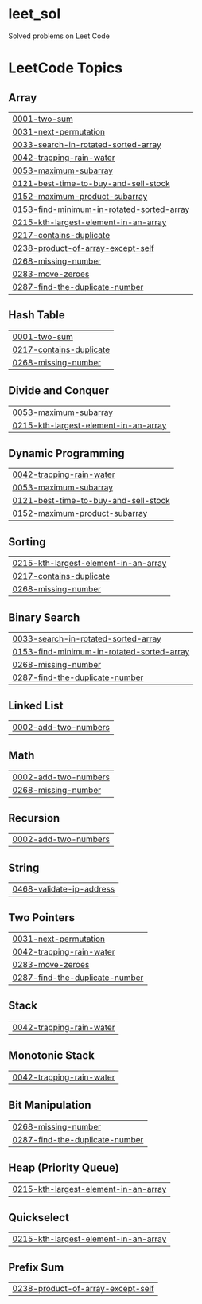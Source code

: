 # leet_sol

Solved problems on Leet Code

<!---LeetCode Topics Start-->
# LeetCode Topics
## Array
|  |
| ------- |
| [0001-two-sum](https://github.com/edwinadsouza/leet_sol/tree/master/0001-two-sum) |
| [0031-next-permutation](https://github.com/edwinadsouza/leet_sol/tree/master/0031-next-permutation) |
| [0033-search-in-rotated-sorted-array](https://github.com/edwinadsouza/leet_sol/tree/master/0033-search-in-rotated-sorted-array) |
| [0042-trapping-rain-water](https://github.com/edwinadsouza/leet_sol/tree/master/0042-trapping-rain-water) |
| [0053-maximum-subarray](https://github.com/edwinadsouza/leet_sol/tree/master/0053-maximum-subarray) |
| [0121-best-time-to-buy-and-sell-stock](https://github.com/edwinadsouza/leet_sol/tree/master/0121-best-time-to-buy-and-sell-stock) |
| [0152-maximum-product-subarray](https://github.com/edwinadsouza/leet_sol/tree/master/0152-maximum-product-subarray) |
| [0153-find-minimum-in-rotated-sorted-array](https://github.com/edwinadsouza/leet_sol/tree/master/0153-find-minimum-in-rotated-sorted-array) |
| [0215-kth-largest-element-in-an-array](https://github.com/edwinadsouza/leet_sol/tree/master/0215-kth-largest-element-in-an-array) |
| [0217-contains-duplicate](https://github.com/edwinadsouza/leet_sol/tree/master/0217-contains-duplicate) |
| [0238-product-of-array-except-self](https://github.com/edwinadsouza/leet_sol/tree/master/0238-product-of-array-except-self) |
| [0268-missing-number](https://github.com/edwinadsouza/leet_sol/tree/master/0268-missing-number) |
| [0283-move-zeroes](https://github.com/edwinadsouza/leet_sol/tree/master/0283-move-zeroes) |
| [0287-find-the-duplicate-number](https://github.com/edwinadsouza/leet_sol/tree/master/0287-find-the-duplicate-number) |
## Hash Table
|  |
| ------- |
| [0001-two-sum](https://github.com/edwinadsouza/leet_sol/tree/master/0001-two-sum) |
| [0217-contains-duplicate](https://github.com/edwinadsouza/leet_sol/tree/master/0217-contains-duplicate) |
| [0268-missing-number](https://github.com/edwinadsouza/leet_sol/tree/master/0268-missing-number) |
## Divide and Conquer
|  |
| ------- |
| [0053-maximum-subarray](https://github.com/edwinadsouza/leet_sol/tree/master/0053-maximum-subarray) |
| [0215-kth-largest-element-in-an-array](https://github.com/edwinadsouza/leet_sol/tree/master/0215-kth-largest-element-in-an-array) |
## Dynamic Programming
|  |
| ------- |
| [0042-trapping-rain-water](https://github.com/edwinadsouza/leet_sol/tree/master/0042-trapping-rain-water) |
| [0053-maximum-subarray](https://github.com/edwinadsouza/leet_sol/tree/master/0053-maximum-subarray) |
| [0121-best-time-to-buy-and-sell-stock](https://github.com/edwinadsouza/leet_sol/tree/master/0121-best-time-to-buy-and-sell-stock) |
| [0152-maximum-product-subarray](https://github.com/edwinadsouza/leet_sol/tree/master/0152-maximum-product-subarray) |
## Sorting
|  |
| ------- |
| [0215-kth-largest-element-in-an-array](https://github.com/edwinadsouza/leet_sol/tree/master/0215-kth-largest-element-in-an-array) |
| [0217-contains-duplicate](https://github.com/edwinadsouza/leet_sol/tree/master/0217-contains-duplicate) |
| [0268-missing-number](https://github.com/edwinadsouza/leet_sol/tree/master/0268-missing-number) |
## Binary Search
|  |
| ------- |
| [0033-search-in-rotated-sorted-array](https://github.com/edwinadsouza/leet_sol/tree/master/0033-search-in-rotated-sorted-array) |
| [0153-find-minimum-in-rotated-sorted-array](https://github.com/edwinadsouza/leet_sol/tree/master/0153-find-minimum-in-rotated-sorted-array) |
| [0268-missing-number](https://github.com/edwinadsouza/leet_sol/tree/master/0268-missing-number) |
| [0287-find-the-duplicate-number](https://github.com/edwinadsouza/leet_sol/tree/master/0287-find-the-duplicate-number) |
## Linked List
|  |
| ------- |
| [0002-add-two-numbers](https://github.com/edwinadsouza/leet_sol/tree/master/0002-add-two-numbers) |
## Math
|  |
| ------- |
| [0002-add-two-numbers](https://github.com/edwinadsouza/leet_sol/tree/master/0002-add-two-numbers) |
| [0268-missing-number](https://github.com/edwinadsouza/leet_sol/tree/master/0268-missing-number) |
## Recursion
|  |
| ------- |
| [0002-add-two-numbers](https://github.com/edwinadsouza/leet_sol/tree/master/0002-add-two-numbers) |
## String
|  |
| ------- |
| [0468-validate-ip-address](https://github.com/edwinadsouza/leet_sol/tree/master/0468-validate-ip-address) |
## Two Pointers
|  |
| ------- |
| [0031-next-permutation](https://github.com/edwinadsouza/leet_sol/tree/master/0031-next-permutation) |
| [0042-trapping-rain-water](https://github.com/edwinadsouza/leet_sol/tree/master/0042-trapping-rain-water) |
| [0283-move-zeroes](https://github.com/edwinadsouza/leet_sol/tree/master/0283-move-zeroes) |
| [0287-find-the-duplicate-number](https://github.com/edwinadsouza/leet_sol/tree/master/0287-find-the-duplicate-number) |
## Stack
|  |
| ------- |
| [0042-trapping-rain-water](https://github.com/edwinadsouza/leet_sol/tree/master/0042-trapping-rain-water) |
## Monotonic Stack
|  |
| ------- |
| [0042-trapping-rain-water](https://github.com/edwinadsouza/leet_sol/tree/master/0042-trapping-rain-water) |
## Bit Manipulation
|  |
| ------- |
| [0268-missing-number](https://github.com/edwinadsouza/leet_sol/tree/master/0268-missing-number) |
| [0287-find-the-duplicate-number](https://github.com/edwinadsouza/leet_sol/tree/master/0287-find-the-duplicate-number) |
## Heap (Priority Queue)
|  |
| ------- |
| [0215-kth-largest-element-in-an-array](https://github.com/edwinadsouza/leet_sol/tree/master/0215-kth-largest-element-in-an-array) |
## Quickselect
|  |
| ------- |
| [0215-kth-largest-element-in-an-array](https://github.com/edwinadsouza/leet_sol/tree/master/0215-kth-largest-element-in-an-array) |
## Prefix Sum
|  |
| ------- |
| [0238-product-of-array-except-self](https://github.com/edwinadsouza/leet_sol/tree/master/0238-product-of-array-except-self) |
<!---LeetCode Topics End-->